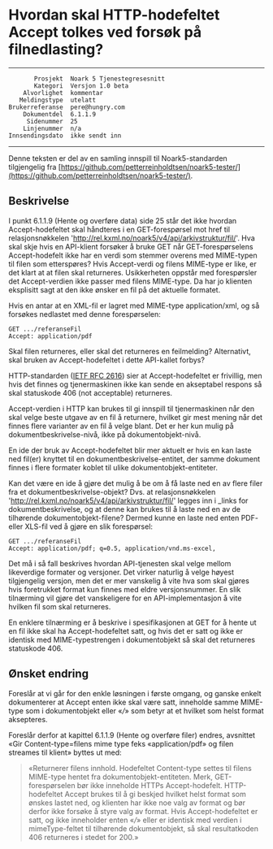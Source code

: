 Hvordan skal HTTP-hodefeltet Accept tolkes ved forsøk på filnedlasting?
=======================================================================

 ------------------  ---------------------------------
           Prosjekt  Noark 5 Tjenestegresesnitt
           Kategori  Versjon 1.0 beta
        Alvorlighet  kommentar
       Meldingstype  utelatt
    Brukerreferanse  pere@hungry.com
        Dokumentdel  6.1.1.9
         Sidenummer  25
        Linjenummer  n/a
    Innsendingsdato  ikke sendt inn
 ------------------  ---------------------------------

Denne teksten er del av en samling innspill til Noark5-standarden
tilgjengelig fra [https://github.com/petterreinholdtsen/noark5-tester/](https://github.com/petterreinholdtsen/noark5-tester/).

Beskrivelse
-----------

I punkt 6.1.1.9 (Hente og overføre data) side 25 står det ikke hvordan
Accept-hodefeltet skal håndteres i en GET-forespørsel mot href til
relasjonsnøkkelen
'http://rel.kxml.no/noark5/v4/api/arkivstruktur/fil/'.  Hva skal skje
hvis en API-klient forsøker å bruke GET når GET-forespørselens
Accept-hodefelt ikke har en verdi som stemmer overens med MIME-typen
til filen som etterspøres?  Hvis Accept-verdi og filens MIME-type er
like, er det klart at at filen skal returneres.  Usikkerheten oppstår
med forespørsler det Accept-verdien ikke passer med filens MIME-type.
Da har jo klienten eksplisitt sagt at den ikke ønsker en fil på det
aktuelle formatet.

Hvis en antar at en XML-fil er lagret med MIME-type application/xml,
og så forsøkes nedlastet med denne forespørselen:

```
GET .../referanseFil
Accept: application/pdf
```

Skal filen returneres, eller skal det returneres en feilmelding?
Alternativt, skal bruken av Accept-hodefeltet i dette API-kallet
forbys?

HTTP-standarden ([IETF RFC
2616](https://www.w3.org/Protocols/rfc2616/rfc2616-sec14.html)) sier
at Accept-hodefeltet er frivillig, men hvis det finnes og
tjenermaskinen ikke kan sende en akseptabel respons så skal statuskode
406 (not acceptable) returneres.

Accept-verdien i HTTP kan brukes til gi innspill til tjenermaskinen
når den skal velge beste utgave av en fil å returnere, hvilket gir
mest mening når det finnes flere varianter av en fil å velge blant.
Det er her kun mulig på dokumentbeskrivelse-nivå, ikke på
dokumentobjekt-nivå.

En ide der bruk av Accept-hodefeltet blir mer aktuelt er hvis en kan
laste ned fil(er) knyttet til en dokumentbeskrivelse-entitet, der
samme dokument finnes i flere formater koblet til ulike
dokumentobjekt-entiteter.

Kan det være en ide å gjøre det mulig å be om å få laste ned en av
flere filer fra et dokumentbeskrivelse-objekt?  Dvs. at
relasjonsnøkkelen
'http://rel.kxml.no/noark5/v4/api/arkivstruktur/fil/' legges inn i
\_links for dokumentbeskrivelse, og at denne kan brukes til å laste
ned en av de tilhørende dokumentobjekt-filene?  Dermed kunne en laste
ned enten PDF- eller XLS-fil ved å gjøre en slik forespørsel:

```
GET .../referanseFil
Accept: application/pdf; q=0.5, application/vnd.ms-excel,
```

Det må i så fall beskrives hvordan API-tjenesten skal velge mellom
likeverdige formater og versjoner.  Det virker naturlig å velge høyest
tilgjengelig versjon, men det er mer vanskelig å vite hva som skal
gjøres hvis foretrukket format kun finnes med eldre versjonsnummer.
En slik tilnærming vil gjøre det vanskeligere for en
API-implementasjon å vite hvilken fil som skal returneres.

En enklere tilnærming er å beskrive i spesifikasjonen at GET for å
hente ut en fil ikke skal ha Accept-hodefeltet satt, og hvis det er
satt og ikke er identisk med MIME-typestrengen i dokumentobjekt så
skal det returneres statuskode 406.

Ønsket endring
--------------

Foreslår at vi går for den enkle løsningen i første omgang, og ganske
enkelt dokumenterer at Accept enten ikke skal være satt, inneholde
samme MIME-type som i dokumentobjekt eller «*/*» som betyr at et
hvilket som helst format aksepteres.

Foreslår derfor at kapittel 6.1.1.9 (Hente og overføre filer) endres,
avsnittet «Gir Content-type=filens mime type feks «application/pdf» og
filen streames til klient» byttes ut med:

> «Returnerer filens innhold.  Hodefeltet Content-type settes til
> filens MIME-type hentet fra dokumentobjekt-entiteten.  Merk,
> GET-forespørselen bør ikke inneholde HTTPs Accept-hodefelt.
> HTTP-hodefeltet Accept brukes til å gi beskjed hvilket helst format
> som ønskes lastet ned, og klienten har ikke noe valg av format og
> bør derfor ikke forsøke å styre valg av format.  Hvis
> Accept-hodefeltet er satt, og ikke inneholder enten «*/*» eller er
> identisk med verdien i mimeType-feltet til tilhørende
> dokumentobjekt, så skal resultatkoden 406 returneres i stedet for
> 200.»
